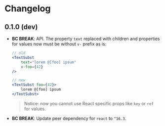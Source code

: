 Changelog
=========

0.1.0 (dev)
-----


*   **BC BREAK**: API. The property `text` replaced with children
    and properties for values now must be without `v-` prefix as is:

    ```jsx
    // old
    <TextSubst
        text="lorem @[foo] ipsum"
        v-foo={42}
    />

    // new
    <TextSubst foo={42}>
        lorem @[foo] ipsum
    </TextSubst>
    ```

    > Notice: now you cannot use React specific props like `key`
    or `ref` for values.

*   **BC BREAK**: Update peer dependency for `react` to `^16.3`.
